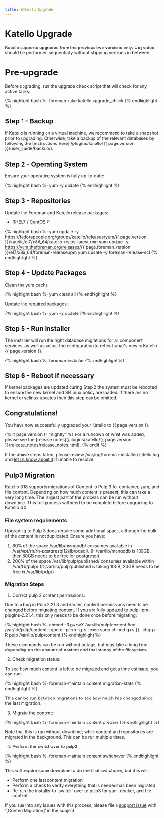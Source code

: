 ```yaml
---
title: Katello Upgrade
---
```


# Katello Upgrade

Katello supports upgrades from the previous two versions only. Upgrades should be performed sequentially without skipping versions in between.

# Pre-upgrade

Before upgrading, run the upgrade check script that will check for any active tasks:

{% highlight bash %}
foreman-rake katello:upgrade_check
{% endhighlight %}

## Step 1 - Backup

If Katello is running on a virtual machine, we recommend to take a snapshot prior to upgrading. Otherwise, take a backup of the relevant databases by following the [instructions here](/plugins/katello/{{ page.version }}/user_guide/backup/).

## Step 2 - Operating System

Ensure your operating system is fully up-to-date:

{% highlight bash %}
yum -y update
{% endhighlight %}

## Step 3 - Repositories

Update the Foreman and Katello release packages:

  * RHEL7 / CentOS 7:

{% highlight bash %}
  yum update -y https://fedorapeople.org/groups/katello/releases/yum/{{ page.version }}/katello/el7/x86_64/katello-repos-latest.rpm
  yum update -y https://yum.theforeman.org/releases/{{ page.foreman_version }}/el7/x86_64/foreman-release.rpm
  yum update -y foreman-release-scl
{% endhighlight %}

## Step 4 - Update Packages

Clean the yum cache

{% highlight bash %}
yum clean all
{% endhighlight %}

Update the required packages:

{% highlight bash %}
yum -y update
{% endhighlight %}

## Step 5 - Run Installer

The installer will run the right database migrations for all component services, as well as adjust the configuration to reflect what's new in Katello {{ page.version }}.

{% highlight bash %}
foreman-installer
{% endhighlight %}

## Step 6 - Reboot if necessary
If kernel packages are updated during Step 2 the system must be rebooted to ensure the new kernel and SELinux policy are loaded. If there are no kernel or selinux updates
then this step can be omitted.

## Congratulations!
You have now successfully upgraded your Katello to {{ page.version }}.

{% if page.version != "nightly" %}
For a rundown of what was added, please see the [release notes](/plugins/katello/{{ page.version }}/release_notes/release_notes.html).
{% endif %}

If the above steps failed, please review /var/log/foreman-installer/katello.log and [let us know about it](https://community.theforeman.org/c/support) if unable to resolve.


## Pulp3 Migration

Katello 3.18 supports migrations of Content to Pulp 3 for container, yum, and file content.  Depending on how much content is present, this can take a very long time.  The largest part of the process can be run without downtime.  This full process will need to be complete before upgrading to Katello 4.0.

### File system requirements

Upgrading to Pulp 3 does require some additional space, although the bulk of the content is not duplicated.  Ensure you have:

1.  80% of the space /var/lib/mongodb/ consumes available in /var/opt/rh/rh-postgresql12/lib/pgsql/.  (If /var/lib/mongodb is 100GB, then 80GB needs to be free for postgresql).
2.  200% of the space /var/lib/pulp/published/ consumes available within /var/lib/pulp/ (If /var/lib/pulp/published is taking 10GB, 20GB needs to be free in /var/lib/pulp/)

### Migration Steps


1.  Correct pulp 2 content permissions:

Due to a bug in Pulp 2.21.3 and earlier, content permissions need to be changed before migrating content.  If you are fully updated to pulp-rpm-plugins-2.21.4, this only needs to be done once before migrating:

{% highlight bash %}
chmod -R g+rwX /var/lib/pulp/content
find /var/lib/pulp/content -type d -perm -g-s -exec sudo chmod g+s {} \;
chgrp -R pulp /var/lib/pulp/content
{% endhighlight %}

These commands can be run without outage, but may take a long time depending on the amount of content and the latency of the filesystem.

2.  Check migration status:

To see how much content is left to be migrated and get a time estimate, you can run:

{% highlight bash %}
foreman-maintain content migration-stats
{% endhighlight %}

This can be run between migrations to see how much has changed since the last migration.

3.  Migrate the content:

{% highlight bash %}
foreman-maintain content prepare
{% endhighlight %}

Note that this is run without downtime, while content and repositories are migrated in the background.  This can be run multiple times.

4. Perform the switchover to pulp3:

{% highlight bash %}
foreman-maintain content switchover
{% endhighlight %}

This will require some downtime to do the final switchover, but this will:

* Perform one last content migration
* Perform a check to verify everything that is needed has been migrated
* Re-run the installer to 'switch' over to pulp3 for yum, docker, and file content.

If you run into any issues with this process, please file a [support issue](https://community.theforeman.org/c/support/10) with '[ContentMigration]' in the subject.

